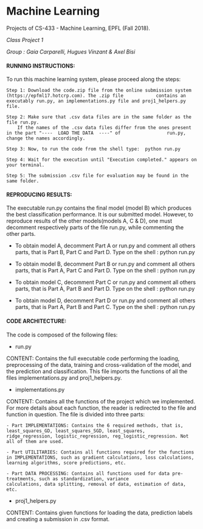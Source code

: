 # Machine Learning
Projects of CS-433 - Machine Learning, EPFL (Fall 2018).

_Class Project 1_

_Group : Gaia Carparelli, Hugues Vinzant & Axel Bisi_


#### RUNNING INSTRUCTIONS:

To run this machine learning system, please proceed along the steps:

	Step 1: Download the code.zip file from the online submission system (https://epfml17.hotcrp.com). The .zip file 	        contains an executably run.py, an implementations.py file and proj1_helpers.py file.
	
	Step 2: Make sure that .csv data files are in the same folder as the file run.py. 
		If the names of the .csv data files differ from the ones present in the part "----  LOAD THE DATA  ----" of 	    	    run.py, change the names accordingly.

	Step 3: Now, to run the code from the shell type:  python run.py 

	Step 4: Wait for the execution until "Execution completed." appears on your terminal.
	
	Step 5: The submission .csv file for evaluation may be found in the same folder.


#### REPRODUCING RESULTS:

The executable run.py contains the final model (model B) which produces the best classification performance. It is our submitted model. However, to reproduce results of the other models(models A, C & D), one must decomment respectively parts of the file run.py, while commenting the other parts.

- To obtain model A, decomment Part A or run.py and comment all others parts, that is Part B, Part C and Part D. 
Type on the shell : python run.py

- To obtain model B, decomment Part B or run.py and comment all others parts, that is Part A, Part C and Part D. 
Type on the shell : python run.py

- To obtain model C, decomment Part C or run.py and comment all others parts, that is Part A, Part B and Part D. 
Type on the shell : python run.py

- To obtain model D, decomment Part D or run.py and comment all others parts, that is Part A, Part B and Part C. 
Type on the shell : python run.py

#### CODE ARCHITECTURE:

The code is composed of the following files:

 - run.py
 
 CONTENT: Contains the full executable code performing the loading, preprocessing of the data, training and cross-validation of the model, and the prediction and classification. This file imports the functions of all the files implementations.py and proj1_helpers.py. 

 - implementations.py
 
 CONTENT: Contains all the functions of the project which we implemented. For more details about each function, the reader is redirected to the file and function in question. The file is divided into three parts:
 
 	- Part IMPLEMENTATIONS: Contains the 6 required methods, that is, least_squares_GD, least_squares_SGD, least_squares, 				  ridge_regression, logistic_regression, reg_logistic_regression. Not all of them are used.
	
	- Part UTILITARIES: Contains all functions required for the functions in IMPLEMENTATIONS, such as gradient calculations, loss calculations, learning algorithms, score predictions, etc.  
	
	- Part DATA PROCESSING: Contains all functions used for data pre-treatments, such as standardization, variance 				      calculations, data splitting, removal of data, estimation of data, etc.
	
	
- proj1_helpers.py

CONTENT: Contains given functions for loading the data, prediction labels and creating a submission in .csv format.



